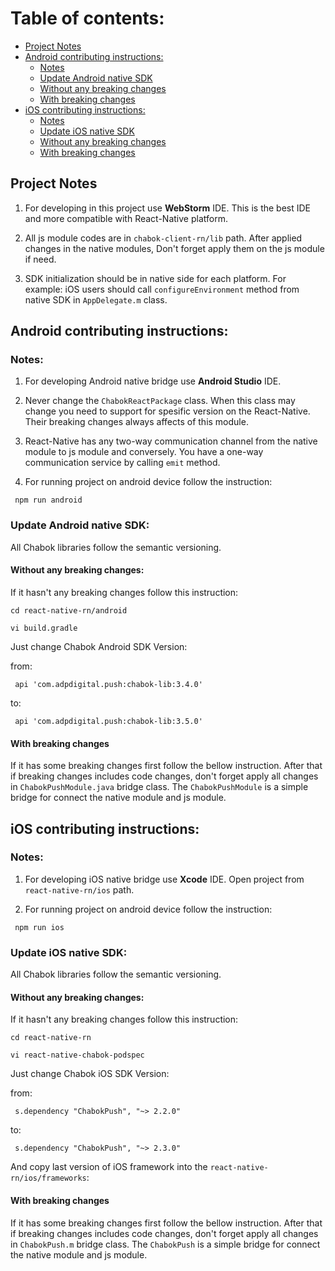 # Table of contents:
* [Project Notes](#project-notes)
* [Android contributing instructions:](#android-contributing-instructions)
    - [Notes](#notes)
    - [Update Android native SDK](#update-android-native-sdk)
    - [Without any breaking changes](#without-any-breaking-changes)
    - [With breaking changes](#with-breaking-changes)
* [iOS contributing instructions:](#ios-contributing-instructions)
    - [Notes](#notes-1)
    - [Update iOS native SDK](#update-ios-native-sdk)
    - [Without any breaking changes](#without-any-breaking-changes-1)
    - [With breaking changes](#with-breaking-changes-1)


## Project Notes
1) For developing in this project use **WebStorm** IDE. This is the best IDE and more compatible with React-Native platform.

2) All js module codes are in `chabok-client-rn/lib` path. After applied changes in the native modules, Don't forget apply them on the js module if need.

3) SDK initialization should be in native side for each platform. For example: iOS users should call `configureEnvironment` method from native SDK in `AppDelegate.m` class.

## Android contributing instructions:

### Notes:
1) For developing Android native bridge use **Android Studio** IDE.

2) Never change the `ChabokReactPackage` class. When this class may change you need to support for spesific version on the React-Native. Their breaking changes always affects of this module.

3) React-Native has any two-way communication channel from the native module to js module and conversely. You have a one-way communication service by calling `emit` method.

4) For running project on android device follow the instruction:

```
 npm run android
```

### Update Android native SDK:
All Chabok libraries follow the semantic versioning.

#### Without any breaking changes:
If it hasn't any breaking changes follow this instruction:

```
cd react-native-rn/android

vi build.gradle
```

Just change Chabok Android SDK Version:

from:
```
 api 'com.adpdigital.push:chabok-lib:3.4.0'
``` 
to:
```
 api 'com.adpdigital.push:chabok-lib:3.5.0'
```

#### With breaking changes
If it has some breaking changes first follow the bellow instruction. After that if breaking changes includes code changes, don't forget apply all changes in `ChabokPushModule.java` bridge class.
The `ChabokPushModule` is a simple bridge for connect the native module and js module.

## iOS contributing instructions:

### Notes:
1) For developing iOS native bridge use **Xcode** IDE. Open project from `react-native-rn/ios` path.

2) For running project on android device follow the instruction:

```
 npm run ios
```

### Update iOS native SDK:
All Chabok libraries follow the semantic versioning.

#### Without any breaking changes:
If it hasn't any breaking changes follow this instruction:

```
cd react-native-rn

vi react-native-chabok-podspec
```

Just change Chabok iOS SDK Version:

from:
```
 s.dependency "ChabokPush", "~> 2.2.0"
``` 
to:
```
 s.dependency "ChabokPush", "~> 2.3.0"
```

And copy last version of iOS framework into the `react-native-rn/ios/frameworks`:

#### With breaking changes
If it has some breaking changes first follow the bellow instruction. After that if breaking changes includes code changes, don't forget apply all changes in `ChabokPush.m` bridge class.
The `ChabokPush` is a simple bridge for connect the native module and js module.
